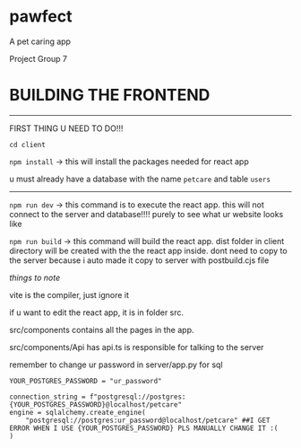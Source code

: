 # pawfect

A pet caring app

Project Group 7

# BUILDING THE FRONTEND

---------------------------

FIRST THING U NEED TO DO!!!

`cd client`

`npm install` -> this will install the packages needed for react app

u must already have a database with the name `petcare` and table `users`

---------------------------

`npm run dev` -> this command is to execute the react app. this will not connect to the server and database!!!! purely to see what ur website looks like

`npm run build` -> this command will build the react app. dist folder in client directory will be created with the the react app inside. dont need to copy to the server because i auto made it copy to server with postbuild.cjs file

*things to note*

vite is the compiler, just ignore it

if u want to edit the react app, it is in folder src.

src/components contains all the pages in the app.

src/components/Api has api.ts is responsible for talking to the server

remember to change ur password in server/app.py for sql

```
YOUR_POSTGRES_PASSWORD = "ur_password"

connection_string = f"postgresql://postgres:{YOUR_POSTGRES_PASSWORD}@localhost/petcare"
engine = sqlalchemy.create_engine(
    "postgresql://postgres:ur_password@localhost/petcare" ##I GET ERROR WHEN I USE {YOUR_POSTGRES_PASSWORD} PLS MANUALLY CHANGE IT :(
)
```
